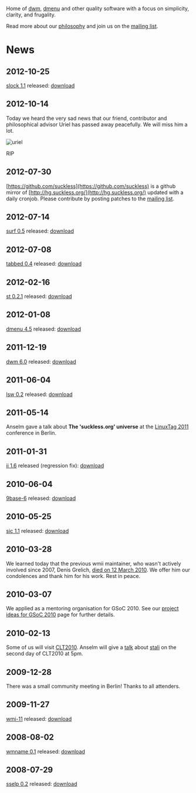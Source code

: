Home of [dwm](http://dwm.suckless.org), [dmenu](http://tools.suckless.org/dmenu) and other quality software with a focus on simplicity, clarity, and frugality.

Read more about our [philosophy](/philosophy) and join us on the [mailing list](/community).

News
====

2012-10-25
----------
[slock 1.1](http://tools.suckless.org/slock) released: [download](http://dl.suckless.org/tools/slock-1.1.tar.gz)

2012-10-14
----------
Today we heard the very sad news that our friend, contributor and philosophical advisor Uriel has passed away peacefully.
We will miss him a lot.

![uriel](/uriel.png)

RIP

2012-07-30
----------
[https://github.com/suckless](https://github.com/suckless) is a github mirror of [http://hg.suckless.org/](http://hg.suckless.org/) updated with a daily cronjob. Please contribute by posting patches to the [mailing list](http://suckless.org/community).

2012-07-14
----------
[surf 0.5](http://surf.suckless.org) released: [download](http://dl.suckless.org/surf/surf-0.5.tar.gz)

2012-07-08
----------
[tabbed 0.4](http://tools.suckless.org/tabbed) released: [download](http://dl.suckless.org/tools/tabbed-0.4.tar.gz)

2012-02-16
----------
[st 0.2.1](http://st.suckless.org) released: [download](http://dl.suckless.org/st/st-0.2.1.tar.gz)


2012-01-08
----------
[dmenu 4.5](http://tools.suckless.org/dmenu) released: [download](http://dl.suckless.org/tools/dmenu-4.5.tar.gz)

2011-12-19
----------
[dwm 6.0](http://dwm.suckless.org) released: [download](http://dl.suckless.org/dwm/dwm-6.0.tar.gz)

2011-06-04
----------
[lsw 0.2](http://tools.suckless.org/lsw) released: [download](http://dl.suckless.org/tools/lsw-0.2.tar.gz)

2011-05-14
----------
Anselm gave a talk about **The 'suckless.org' universe** at the [LinuxTag 2011](http://www.linuxtag.org)
conference in Berlin.

2011-01-31
----------
[ii 1.6](http://tools.suckless.org/ii) released (regression fix): [download](http://dl.suckless.org/tools/ii-1.6.tar.gz)

2010-06-04
----------
[9base-6](http://tools.suckless.org/9base) released: [download](http://dl.suckless.org/tools/9base-6.tar.gz)

2010-05-25
----------
[sic 1.1](http://tools.suckless.org/sic) released: [download](http://dl.suckless.org/tools/sic-1.1.tar.gz)

2010-03-28
----------
We learned today that the previous wmii maintainer, who wasn't actively
involved since 2007, Denis Grelich, [died on 12 March
2010](http://www.lmt.uni-saarland.de/de/aktuelles/grelich.html). We offer him our
condolences and thank him for his work. Rest in peace.

2010-03-07
----------
We applied as a mentoring organisation for GSoC 2010. See our [project ideas for GSoC 2010](/project_ideas) page for further details.

2010-02-13
----------
Some of us will visit [CLT2010](http://chemnitzer.linux-tage.de/2010/). Anselm will give a [talk](http://chemnitzer.linux-tage.de/2010/vortraege/detail.html?idx=308) about [stali](http://sta.li) on the second day of CLT2010 at 5pm.

2009-12-28
----------
There was a small community meeting in Berlin! Thanks to all attenders.

2009-11-27
----------
[wmi-11](http://wmi.suckless.org/) released: [download](http://dl.suckless.org/wmi/wmi-11.tar.gz)

2008-08-02
----------
[wmname 0.1](http://tools.suckless.org/wmname) released: [download](http://dl.suckless.org/tools/wmname-0.1.tar.gz)

2008-07-29
----------
[sselp 0.2](http://tools.suckless.org/sselp) released: [download](http://dl.suckless.org/tools/sselp-0.2.tar.gz)
